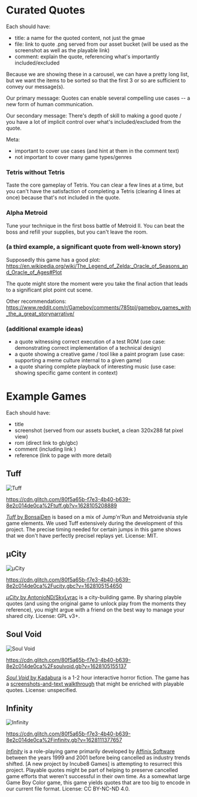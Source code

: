 # Curated Quotes

Each should have:
- title: a name for the quoted content, not just the gmae
- file: link to quote .png served from our asset bucket (will be used as the screenshot as well as the playable link)
- comment: explain the quote, referencing what's importantly included/excluded

Because we are showing these in a carousel, we can have a pretty long list, but we want the items to be sorted so that the first 3 or so are sufficient to convey our message(s).

Our primary message: Quotes can enable several compelling use cases -- a new form of human communication.

Our secondary message: There's depth of skill to making a good quote / you have a lot of implicit control over what's included/excluded from the quote.

Meta:
- important to cover use cases (and hint at them in the comment text)
- not important to cover many game types/genres


### Tetris without Tetris

Taste the core gameplay of Tetris. You can clear a few lines at a time, but you can't have the satisfaction of completing a Tetris (clearing 4 lines at once) because that's not included in the quote.

### Alpha Metroid

Tune your technique in the first boss battle of Metroid II. You can beat the boss and refill your supplies, but you can't leave the room.


### (a third example, a significant quote from well-known story)

Supposedly this game has a good plot: https://en.wikipedia.org/wiki/The_Legend_of_Zelda:_Oracle_of_Seasons_and_Oracle_of_Ages#Plot

The quote might store the moment were you take the final action that leads to a significant plot point cut scene.

Other recommendations: https://www.reddit.com/r/Gameboy/comments/785tpl/gameboy_games_with_the_a_great_storynarrative/


### (additional example ideas)

- a quote witnessing correct execution of a test ROM (use case: demonstrating correct implementation of a technical design)
- a quote showing a creative game / tool like a paint program (use case: supporting a meme culture internal to a given game)
- a quote sharing complete playback of interesting music (use case: showing specific game content in context)

# Example Games

Each should have:
- title
- screenshot (served from our assets bucket, a clean 320x288 fat pixel view)
- rom (direct link to gb/gbc)
- comment (including link )
- reference (link to page with more detail)

## Tuff

![Tuff](https://cdn.glitch.com/80f5a65b-f7e3-4b40-b639-8e2c014de0ca%2Ftuff-screenshot.png?v=1628103261230)

https://cdn.glitch.com/80f5a65b-f7e3-4b40-b639-8e2c014de0ca%2Ftuff.gb?v=1628105208889

[*Tuff* by BonsaiDen](https://bonsaiden.github.io/Tuff.gb/) is based on a mix of Jump'n'Run and Metroidvania style game elements. We used Tuff extensively during the development of this project. The precise timing needed for certain jumps in this game shows that we don't have perfectly precisel replays yet. License: MIT.

## µCity

![µCity](https://cdn.glitch.com/80f5a65b-f7e3-4b40-b639-8e2c014de0ca%2Fucity-screenshot.png?v=1628104547469)

https://cdn.glitch.com/80f5a65b-f7e3-4b40-b639-8e2c014de0ca%2Fucity.gbc?v=1628105154650

[*µCity* by AntonioND/SkyLyrac](https://gbhh.avivace.com/game/ucity) is a city-building game. By sharing playble quotes (and using the original game to unlock play from the moments they reference), you might argue with a friend on the best way to manage your shared city.  License: GPL v3+.

## Soul Void

![Soul Void](https://cdn.glitch.com/80f5a65b-f7e3-4b40-b639-8e2c014de0ca%2Fsoulvoid-screenshot.png?v=1628106145583)

https://cdn.glitch.com/80f5a65b-f7e3-4b40-b639-8e2c014de0ca%2Fsoulvoid.gb?v=1628105155137

[*Soul Void* by Kadabura](https://kadabura.itch.io/soul-void) is a 1-2 hour interactive horror fiction. The game has a [screenshots-and-text walkthrough](https://www.kadaburadraws.com/soul-void-walkthrough) that might be enriched with playable quotes. License: unspecified. 


## Infinity

![Infinity](https://cdn.glitch.com/80f5a65b-f7e3-4b40-b639-8e2c014de0ca%2Finfinity-screenshot.png?v=1628111395548)

https://cdn.glitch.com/80f5a65b-f7e3-4b40-b639-8e2c014de0ca%2Finfinity.gb?v=1628111377657

[*Infinity*](https://github.com/gb-archive/infinity-gbc) is a role-playing game primarily developed by [Affinix Software](https://infinity-gbc.org/index2.html) between the years 1999 and 2001 before being cancelled as industry trends shifted. [A new project by Incube8 Games] is attempting to resurrect this project. Playable quotes might be part of helping to preserve cancelled game efforts that weren't successful in their own time. As a somewhat large Game Boy Color game, this game yields quotes that are too big to encode in our current file format. License: CC BY-NC-ND 4.0.